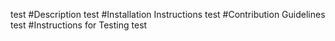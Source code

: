  
  
  test
  #Description <font size=”1″>
  test
  #Installation Instructions
  test
  #Contribution Guidelines
  test
  #Instructions for Testing
  test
 